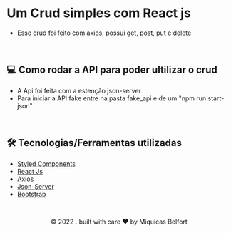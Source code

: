 # Um Crud simples com React js 
* Esse crud foi feito com axios, possui get, post, put e delete

&nbsp;

## 💻 Como rodar a API para poder ultilizar o crud
* A Api foi feita com a estenção json-server
* Para iniciar a API fake entre na pasta fake_api e de um "npm run start-json"

&nbsp;

## 🛠️ Tecnologias/Ferramentas utilizadas

* [Styled Components](https://styled-components.com/)
* [React Js](https://reactjs.org/)
* [Axios](https://axios-http.com/docs/intro)
* [Json-Server](https://www.npmjs.com/package/json-server)
* [Bootstrap](https://getbootstrap.com/)

&nbsp;

<p align="center">© 2022 . built with care ♥ by Miquieas Belfort</p>
